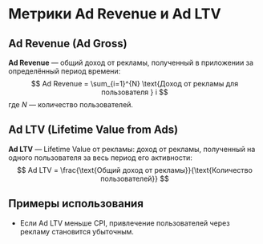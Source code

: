# Метрики Ad Revenue и Ad LTV

## Ad Revenue (Ad Gross)
**Ad Revenue** — общий доход от рекламы, полученный в приложении за определённый период времени:
$$
Ad Revenue = \sum_{i=1}^{N} \text{Доход от рекламы для пользователя } i
$$
где $N$ — количество пользователей.

## Ad LTV (Lifetime Value from Ads)
**Ad LTV** — Lifetime Value от рекламы: доход от рекламы, полученный на одного пользователя за весь период его активности:
$$
Ad LTV = \frac{\text{Общий доход от рекламы}}{\text{Количество пользователей}}
$$

## Примеры использования
- Если Ad LTV меньше CPI, привлечение пользователей через рекламу становится убыточным.
